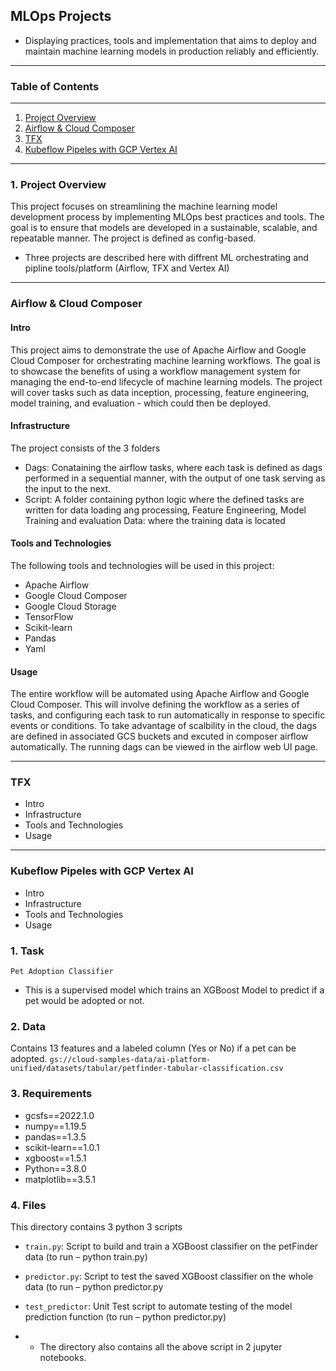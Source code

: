 ## MLOps Projects
- Displaying practices, tools and implementation that aims to deploy and maintain machine learning models in production reliably and efficiently. 
***


### Table of Contents
***
1. [Project Overview](#project-overview)
2. [Airflow & Cloud Composer](#airflow-&-cloud-composer)
3. [TFX](#tfx)
4. [Kubeflow Pipeles with GCP Vertex AI](#kubeflow-pipeles-with-gcp-vertex-ai)

***
### 1. Project Overview

This project focuses on streamlining the machine learning model development process by implementing MLOps best practices and tools. The goal is to ensure that models are developed in a sustainable, scalable, and repeatable manner. The project is defined as config-based.

- Three projects are described here with diffrent ML orchestrating and pipline tools/platform (Airflow, TFX and Vertex AI)
***

### Airflow & Cloud Composer
#### Intro
This project aims to demonstrate the use of Apache Airflow and Google Cloud Composer for orchestrating machine learning workflows. The goal is to showcase the benefits of using a workflow management system for managing the end-to-end lifecycle of machine learning models. The project will cover tasks such as data inception, processing, feature engineering, model training, and evaluation - which could then be deployed.



#### Infrastructure
The project consists of the 3 folders
- Dags: Conataining the airflow tasks, where each task is defined as dags performed in a sequential manner, with the output of one task serving as the input to the next.
- Script: A folder containing python logic where the defined tasks are written for data loading ang processing, Feature Engineering, Model Training and evaluation
Data: where the training data is located



#### Tools and Technologies
The following tools and technologies will be used in this project:
- Apache Airflow
- Google Cloud Composer
- Google Cloud Storage
- TensorFlow
- Scikit-learn
- Pandas
- Yaml


#### Usage
The entire workflow will be automated using Apache Airflow and Google Cloud Composer. This will involve defining the workflow as a series of tasks, and configuring each task to run automatically in response to specific events or conditions. To take advantage of scalbility in the cloud, the dags are defined in associated GCS buckets and excuted in composer airflow automatically. The running dags can be viewed in the airflow web UI page.
































***
### TFX
- Intro
- Infrastructure
- Tools and Technologies
- Usage

***
### Kubeflow Pipeles with GCP Vertex AI
- Intro
- Infrastructure
- Tools and Technologies
- Usage


### 1. Task

`Pet Adoption Classifier`
- This is a supervised model which trains an XGBoost Model to predict if a pet would be adopted or not.


### 2. Data

Contains 13 features and a labeled column (Yes or No) if a pet can be adopted. `gs://cloud-samples-data/ai-platform-unified/datasets/tabular/petfinder-tabular-classification.csv`

### 3. Requirements

- gcsfs==2022.1.0
- numpy==1.19.5
- pandas==1.3.5
- scikit-learn==1.0.1
- xgboost==1.5.1
- Python==3.8.0
- matplotlib==3.5.1



### 4. Files
This directory contains 3 python 3 scripts
- `train.py`: Script to build and train a XGBoost classifier on the petFinder data (to run – python train.py)
- `predictor.py`: Script to test the saved XGBoost classifier on the whole data (to run – python predictor.py
- `test_predictor`: Unit Test script to automate testing of the model prediction function (to run – python predictor.py)


- - The directory also contains all the above script in 2 jupyter notebooks.


